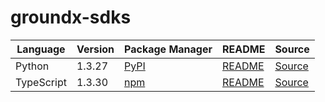 # groundx-sdks

|Language|Version|Package Manager|README|Source|
|-|-|-|-|-|
|Python|1.3.27|[PyPI](https://pypi.org/project/groundx-python-sdk/1.3.27)|[README](https://github.com/groundxai/groundx-sdks/tree/HEAD/sdks/python#readme)|[Source](https://github.com/groundxai/groundx-sdks/tree/HEAD/sdks/python)|
|TypeScript|1.3.30|[npm](https://www.npmjs.com/package/groundx-typescript-sdk/v/1.3.30)|[README](https://github.com/groundxai/groundx-sdks/tree/HEAD/sdks/typescript#readme)|[Source](https://github.com/groundxai/groundx-sdks/tree/HEAD/sdks/typescript)|